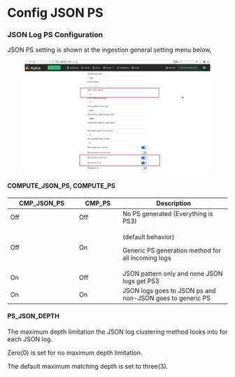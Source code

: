 # Config JSON PS

### JSON Log PS Configuration

JSON PS setting is shown at the ingestion general setting menu below,

<figure><img src="../../../.gitbook/assets/json-config.jpg" alt=""><figcaption></figcaption></figure>

#### COMPUTE\_JSON\_PS, COMPUTE\_PS

<table><thead><tr><th width="167">CMP_JSON_PS</th><th width="102">CMP_PS</th><th width="325">Description</th></tr></thead><tbody><tr><td>Off</td><td>Off</td><td>No PS generated (Everything is PS3)</td></tr><tr><td>Off</td><td>On</td><td><p>(default behavior)</p><p>Generic PS generation method for all incoming logs</p></td></tr><tr><td>On</td><td>Off</td><td>JSON pattern only and none JSON logs get PS3</td></tr><tr><td>On</td><td>On</td><td>JSON logs goes to JSON ps and non-JSON goes to generic PS</td></tr></tbody></table>

#### **PS\_JSON\_DEPTH**

The maximum depth limitation the JSON log clustering method looks into for each JSON log.  &#x20;

Zero(0) is set for no maximum depth limitation. &#x20;

The default maximum matching depth is set to three(3).
